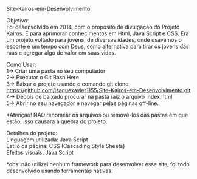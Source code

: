 ﻿Site-Kairos-em-Desenvolvimento

Objetivo: <BR>
Foi desenvolvido em 2014, com o propósito de divulgação do Projeto Kairos. E para aprimorar conhecimentos em Html, Java Script e CSS.
Era um projeto voltado para jovens, de diversas idades, onde usávamos o esporte e um tempo com Deus,
 como alternativa para tirar os jovens das ruas e agregar algo de valor em suas vidas.

Como Usar: 
<BR>
1-> Criar uma pasta no seu computador <BR>
2-> Executar o Git Bash Here<BR>
3-> Baixar o projeto usando o comando git clone https://github.com/isaquexavier1155/Site-Kairos-em-Desenvolvimento.git<BR>
4-> Depois de baixado procurar na pasta raiz o arquivo index.html<BR>
5-> Abrir no seu navegador e navegar pelas páginas off-line. <BR>

*Atenção! 
NÃO renomear os arquivos ou removê-los das pastas em que estão, isso causara a quebra do projeto.

Detalhes do projeto: <BR>
Linguagem utilizada: Java Script<BR>
Estilo da página: CSS (Cascading Style Sheets)<BR>
Efeitos visuais: Java Script<BR>

*obs:  não utilizei nenhum framework para desenvolver esse site, foi todo desenvolvido usando ferramentas nativas.


